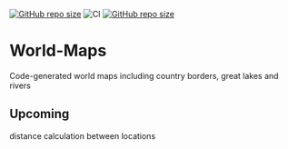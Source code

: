 [![GitHub repo size](https://img.shields.io/github/repo-size/TheNewThinkTank/AACT-Analysis?style=flat&logo=github&logoColor=whitesmoke&label=Repo%20Size)](https://github.com/TheNewThinkTank/AACT-Analysis/archive/refs/heads/main.zip)
![CI](https://github.com/TheNewThinkTank/world-maps/actions/workflows/wf.yml/badge.svg)
[![GitHub repo size](https://img.shields.io/github/repo-size/TheNewThinkTank/world-maps?style=flat&logo=github&logoColor=whitesmoke&label=Repo%20Size)](https://github.com/TheNewThinkTank/world-maps/archive/refs/heads/main.zip)
# World-Maps
Code-generated world maps including country borders, great lakes and rivers

## Upcoming
distance calculation between locations
